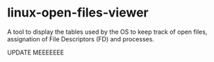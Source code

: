 # linux-open-files-viewer
A tool to display the tables used by the OS to keep track of open files, assignation of File Descriptors (FD) and processes.

UPDATE MEEEEEEE
